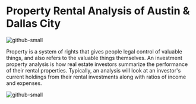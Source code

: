 # Property Rental Analysis of Austin & Dallas City

![github-small](https://www.mylenemerlo.com/wp-content/uploads/2018/02/rental-cost-analysis-feature.jpg)

Property is a system of rights that gives people legal control of valuable things, and also refers to the valuable things themselves.
An investment property analysis is how real estate investors summarize the performance of their rental properties. Typically, an analysis will look at an investor's current holdings from their rental investments along with ratios of income and expenses.

![github-small](https://upload.wikimedia.org/wikipedia/commons/thumb/f/f3/Memphis_Tennessee-2014.jpg/640px-Memphis_Tennessee-2014.jpg)



